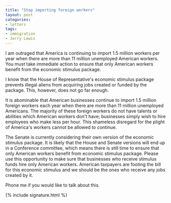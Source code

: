 ```yaml
---
title: "Stop importing foreign workers"
layout: post
categories:
- letters
tags:
- immigration
- Jerry Lewis
---
```


I am outraged that America is continuing to import 1.5 million workers per year when there are more than 11 million unemployed American workers. You must take immediate action to ensure that only American workers benefit from the economic stimulus package.

I know that the House of Representative's economic stimulus package prevents illegal aliens from acquiring jobs created or funded by the package. This, however, does not go far enough.

It is abominable that American businesses continue to import 1.5 million foreign workers each year when there are more than 11 million unemployed Americans. The majority of these foreign workers do not have talents or abilities which American workers don't have; businesses simply wish to hire employees who make less per hour. This shameless disregard for the plight of America's workers cannot be allowed to continue.

The Senate is currently considering their own version of the economic stimulus package. It is likely that the House and Senate versions will end up in a Conference committee, which means there is still time to ensure that only American workers benefit from economic stimulus package. Please use this opportunity to make sure that businesses who receive stimulus funds hire only American workers. American taxpayers are footing the bill for this economic stimulus and we should be the ones who receive any jobs created by it.

Phone me if you would like to talk about this.

{% include signature.html %}
